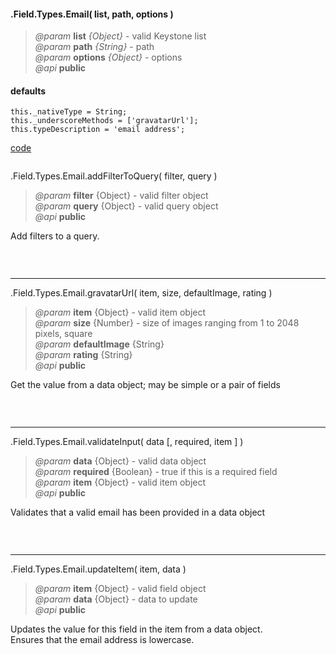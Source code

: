 #### .Field.Types.Email( list, path, options )  
> *@param* **list** _{Object}_  - valid Keystone list   
> *@param* **path** _{String}_  - path   
> *@param* **options** _{Object}_  - options   
> *@api* **public**  

<div class="code-header"> <h4>defaults</h4></div><pre class=" language-javascript"><code class="language-javascript">this._nativeType = String;
this._underscoreMethods = ['gravatarUrl'];
this.typeDescription = 'email address';
</code></pre>

<div class="code-header addGitHubLink" data-file="lib/fieldTypes/email.js"> <a href="#" class="loadCode"> code</a></div><pre class=" language-javascript hideCode api"></pre> 

<span class="subMethod"> .Field.Types.Email.addFilterToQuery( filter, query ) </span>   
> *@param* **filter** {Object} - valid filter object   
> *@param* **query** {Object} - valid query object   
> *@api* **public**    

Add filters to a query.  
<div class="code-header addGitHubLink" data-file="lib/fieldTypes/email.js#L21"> &nbsp;</div><pre class=" language-javascript hideCode api"></pre> 

---
<span class="subMethod"> .Field.Types.Email.gravatarUrl( item, size, defaultImage, rating ) </span>  
> *@param* **item** {Object} - valid item object  
> *@param* **size** {Number} - size of images ranging from 1 to 2048 pixels, square   
> *@param* **defaultImage** {String}    
> *@param* **rating** {String}     
> *@api* **public**     

Get the value from a data object; may be simple or a pair of fields

<div class="code-header addGitHubLink" data-file="lib/fieldTypes/email.js#L23-L43"> &nbsp;</div><pre class=" language-javascript hideCode api"></pre> 

---
<span class="subMethod"> .Field.Types.Email.validateInput( data [, required, item ] )  </span> 
> *@param* **data** {Object} - valid data object  
> *@param* **required** {Boolean} - true if this is a required field  
> *@param* **item** {Object} - valid item object  
> *@api* **public**   
  
Validates that a valid email has been provided in a data object

<div class="code-header addGitHubLink" data-file="lib/fieldTypes/email.js#L45-L55"> &nbsp;</div><pre class=" language-javascript hideCode api"></pre> 


---
<span class="subMethod"> .Field.Types.Email.updateItem( item, data )  </span> 
> *@param* **item** {Object} - valid field object  
> *@param* **data** {Object} - data to update  
> *@api* **public**  

Updates the value for this field in the item from a data object.  
Ensures that the email address is lowercase.  

<div class="code-header addGitHubLink" data-file="lib/fieldTypes/email.js#L57-L69"> &nbsp;</div><pre class=" language-javascript hideCode api"></pre> 
